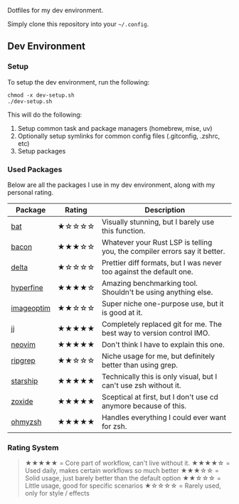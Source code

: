 Dotfiles for my dev environment.

Simply clone this repository into your `~/.config`.

## Dev Environment

### Setup

To setup the dev environment, run the following:

```shell
chmod -x dev-setup.sh
./dev-setup.sh
```

This will do the following:

1. Setup common task and package managers (homebrew, mise, uv)
2. Optionally setup symlinks for common config files (.gitconfig, .zshrc, etc)
3. Setup packages

### Used Packages

Below are all the packages I use in my dev environment, along with my personal rating.

| Package                                                | Rating | Description                                                               |
| ------------------------------------------------------ | ------ | ------------------------------------------------------------------------- |
| [bat](https://github.com/sharkdp/bat)                  | ★☆☆☆☆  | Visually stunning, but I barely use this function.                        |
| [bacon](https://github.com/Canop/bacon)                | ★★★☆☆  | Whatever your Rust LSP is telling you, the compiler errors say it better. |
| [delta](https://github.com/dandavison/delta)           | ★☆☆☆☆  | Prettier diff formats, but I was never too against the default one.       |
| [hyperfine](https://github.com/sharkdp/hyperfine)      | ★★★★☆  | Amazing benchmarking tool. Shouldn't be using anything else.              |
| [imageoptim](https://github.com/ImageOptim/ImageOptim) | ★★☆☆☆  | Super niche one-purpose use, but it is good at it.                        |
| [jj](https://github.com/jj-vcs/jj)                     | ★★★★★  | Completely replaced git for me. The best way to version control IMO.      |
| [neovim](https://github.com/neovim/neovim)             | ★★★★★  | Don't think I have to explain this one.                                   |
| [ripgrep](https://github.com/BurntSushi/ripgrep)       | ★★☆☆☆  | Niche usage for me, but definitely better than using grep.                |
| [starship](https://github.com/starship/starship)       | ★★★★★  | Technically this is only visual, but I can't use zsh without it.          |
| [zoxide](https://github.com/ajeetdsouza/zoxide)        | ★★★★★  | Sceptical at first, but I don't use cd anymore because of this.           |
| [ohmyzsh](https://github.com/ohmyzsh/ohmyzsh)          | ★★★★★  | Handles everything I could ever want for zsh.                             |

### Rating System

> ★★★★★ = Core part of workflow, can't live without it.
> ★★★★☆ = Used daily, makes certain workflows so much better
> ★★★☆☆ = Solid usage, just barely better than the default option
> ★★☆☆☆ = Little usage, good for specific scenarios
> ★☆☆☆☆ = Rarely used, only for style / effects
